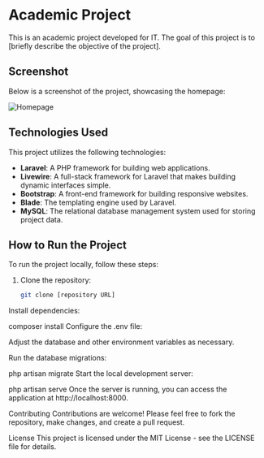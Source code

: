# Academic Project

This is an academic project developed for IT. The goal of this project is to [briefly describe the objective of the project].

## Screenshot

Below is a screenshot of the project, showcasing the homepage:

![Homepage](screenshot/image.png)

## Technologies Used

This project utilizes the following technologies:

- **Laravel**: A PHP framework for building web applications.
- **Livewire**: A full-stack framework for Laravel that makes building dynamic interfaces simple.
- **Bootstrap**: A front-end framework for building responsive websites.
- **Blade**: The templating engine used by Laravel.
- **MySQL**: The relational database management system used for storing project data.

## How to Run the Project

To run the project locally, follow these steps:

1. Clone the repository:
   ```bash
   git clone [repository URL]
Install dependencies:


composer install
Configure the .env file:

Adjust the database and other environment variables as necessary.

Run the database migrations:


php artisan migrate
Start the local development server:


php artisan serve
Once the server is running, you can access the application at http://localhost:8000.

Contributing
Contributions are welcome! Please feel free to fork the repository, make changes, and create a pull request.

License
This project is licensed under the MIT License - see the LICENSE file for details.
